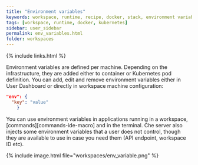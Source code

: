 ```yaml
---
title: "Environment variables"
keywords: workspace, runtime, recipe, docker, stack, environment variables, env, envs
tags: [workspace, runtime, docker, kubernetes]
sidebar: user_sidebar
permalink: env_variables.html
folder: workspaces
---
```


{% include links.html %}

Environment variables are defined per machine. Depending on the infrastructure, they are added either to container or Kubernetes pod definition. You can add, edit and remove environment variables either in User Dashboard or directly in workspace machine configuration:

```json
"env": {
  "key": "value"
    }
```

You can use environment variables in applications running in a workspace, [commands][commands-ide-macro] and in the terminal. Che server also injects some environment variables that a user does not control, though they are available to use in case you need them (API endpoint, workspace ID etc).

{% include image.html file="workspaces/env_variable.png" %}
